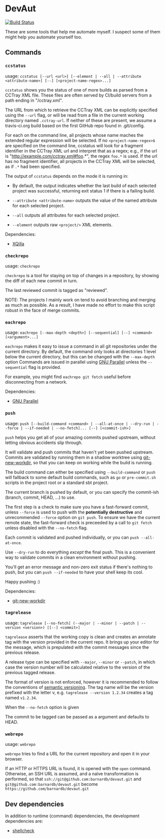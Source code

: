 DevAut
======

[![Build Status](https://travis-ci.org/barnardb/devaut.svg?branch=master)](https://travis-ci.org/barnardb/devaut)

These are some tools that help me automate myself.
I suspect some of them might help you automate yourself too.


Commands
--------

<!-- BEGIN AUTOGEN COMMAND DESCRIPTIONS -->

### `ccstatus`

usage: `ccstatus [--url <url>] [--element | --all | --attribute <attribute-name>] [--] [<project-name-regex>...]`

`ccstatus` shows you the status of one of more builds as parsed from a CCTray XML file.
These files are often served by CI/build servers from a path ending in "/cctray.xml".

The URL from which to retrieve the CCTray XML can be explicitly specified using the `--url` flag,
or will be read from a file in the current working directory named `.cctray-url`.
If neither of these are present,
we assume a travis-ci.org build based on the first GitHub repo found in .git/config.

For each <project-name-regex> on the command line,
all projects whose name maches the extended regular expression will be selected.
If no `<project-name-regex>`s are specified on the command line,
ccstatus will look for a fragment identifier in the CCTray XML url and interpret that as a regex;
e.g., if the url is "http://example.com/cctray.xml#foo.*",
the regex `foo.*` is used.
If the url has no fragment identifier,
all projects in the CCTray XML will be selected,
as if `.*` had been specified.

The output of `ccstatus` depends on the mode it is running in:

* By default, the output indicates whether the last build of each selected project was successful,
  returning exit status 1 if there is a failing build.

* `--attribute <attribute-name>` outputs the value of the named attribute for each selected project.

* `--all` outputs all attributes for each selected project.

* `--element` outputs raw `<project/>` XML elements.

Dependencies:

* [XQilla](http://xqilla.sourceforge.net/HomePage)


### `checkrepo`

usage: `checkrepo`

`checkrepo` is a tool for staying on top of changes in a repository,
by showing the diff of each new commit in turn.

The last reviewed commit is tagged as "reviewed".

NOTE: The projects I mainly work on tend to avoid branching and merging as much as possible.
As a result, I have made no effort to make this script robust in the face of merge commits.


### `eachrepo`

usage: `eachrepo [--max-depth <depth>] [--sequential] [--] <command> [<argument>...]`

`eachrepo` makes it easy to issue a command in all git repositories under the current directory.
By default, the command only looks at directories 1 level below the current directory,
but this can be changed with the `--max-depth` option
Commands are issued in parallel using [GNU Parallel] unless the `--sequential` flag is provided.

For example, you might find `eachrepo git fetch` useful before disconnecting from a network.

Dependencies:

* [GNU Parallel]

[GNU Parallel]: http://www.gnu.org/software/parallel/


### `push`

usage: `push [--build-command <command> | --all-at-once | --dry-run | --force | --if-needed | --no-fetch]... [--] [<commit-ish>]`

`push` helps you get all of your amazing commits pushed upstream,
without letting obvious accidents slip through.

It will validate and push commits that haven't yet been pushed upstream.
Commits are validated by running them in a shadow worktree using [git-new-workdir],
so that you can keep on working while the build is running.

The build command can either be specified using `--build-command` or `push` will
fallback to some default build commands, such as `go` or `pre-commit.sh` scripts in
the project root or a standard sbt project.

The current branch is pushed by default, or you can specify the commit-ish (branch, commit, HEAD, …) to use.

The first step is a check to make sure you have a fast-forward commit,
unless `--force` is used to push with the **potentially destructive** and unrecommended `--force` option on `git push`.
To ensure we have the current remote state,
the fast-forward check is preceeded by a call to `git fetch` unless disabled with the `--no-fetch` flag.

Each commit is validated and pushed individually, or you can `push --all-at-once`.

Use `--dry-run` to do everything *except* the final push.
This is a convenient way to validate commits in a clean environment without pushing.

You'll get an error message and non-zero exit status if there's nothing to push,
but you can `push --if-needed` to have your shell keep its cool.

Happy pushing :)

Dependencies:

* [git-new-workdir]

[git-new-workdir]: https://github.com/git/git/blob/master/contrib/workdir/git-new-workdir


### `tagrelease`

usage: `tagrelease [--no-fetch] (--major | --minor | --patch | --version <version>) [[--] <commit>]`

`tagrelease` asserts that the working copy is clean and creates an annotate tag
with the version provided in the current repo. It brings up your editor for the
message, which is prepulated with the commit messages since the previous
release.

A release type can be specified with `--major`, `--minor` or `--patch`,
in which case the version number will be calculated relative to the version of
the previous tagged release.

The format of version is not enforced, however it is recommended to follow the
conventions of [semantic versioning][semver]. The tag name will be the version prefixed
with the letter v, e.g. `tagrelease --version 1.2.34` creates a tag named `v1.2.34`.

When the `--no-fetch` option is given

The commit to be tagged can be passed as a argument and defaults to HEAD.

[semver]: http://semver.org/



### `webrepo`

usage: `webrepo`

`webrepo` tries to find a URL for the current repository and open it in your browser.

If an HTTP or HTTPS URL is found, it is opened with the `open` command.
Otherwise, an SSH URL is assumed, and a naïve transformation is performed, so that
`ssh://git@github.com:barnardb/devaut.git` and `git@github.com:barnardb/devaut.git` become
`https://github.com/barnardb/devaut.git`

<!-- END AUTOGEN COMMAND DESCRIPTIONS -->


Dev dependencies
----------------

In addition to runtime (command) dependencies, the development dependencies
are:

* [shellcheck](https://github.com/koalaman/shellcheck)
